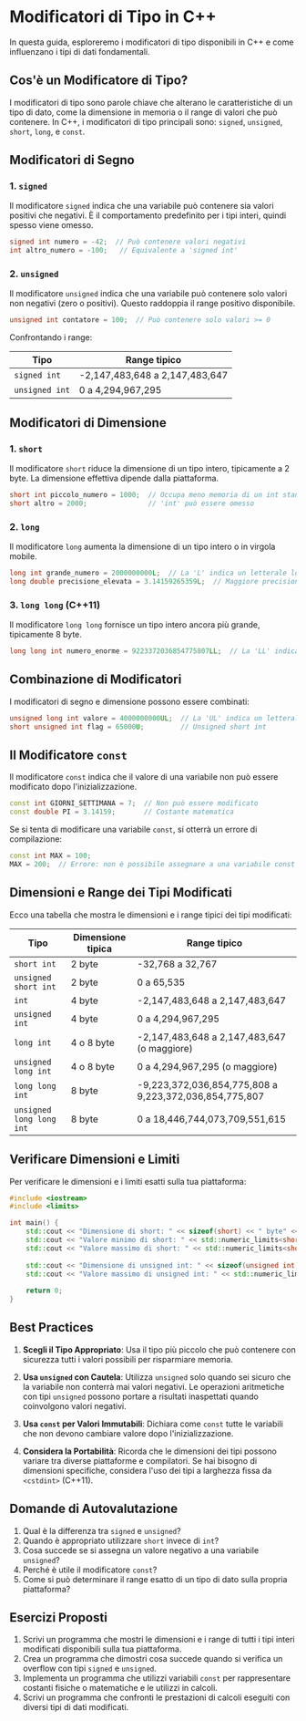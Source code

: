 # Modificatori di Tipo in C++

In questa guida, esploreremo i modificatori di tipo disponibili in C++ e come influenzano i tipi di dati fondamentali.

## Cos'è un Modificatore di Tipo?

I modificatori di tipo sono parole chiave che alterano le caratteristiche di un tipo di dato, come la dimensione in memoria o il range di valori che può contenere. In C++, i modificatori di tipo principali sono: `signed`, `unsigned`, `short`, `long`, e `const`.

## Modificatori di Segno

### 1. `signed`

Il modificatore `signed` indica che una variabile può contenere sia valori positivi che negativi. È il comportamento predefinito per i tipi interi, quindi spesso viene omesso.

```cpp
signed int numero = -42;  // Può contenere valori negativi
int altro_numero = -100;   // Equivalente a 'signed int'
```

### 2. `unsigned`

Il modificatore `unsigned` indica che una variabile può contenere solo valori non negativi (zero o positivi). Questo raddoppia il range positivo disponibile.

```cpp
unsigned int contatore = 100;  // Può contenere solo valori >= 0
```

Confrontando i range:

| Tipo | Range tipico |
|------|---------------|
| `signed int` | -2,147,483,648 a 2,147,483,647 |
| `unsigned int` | 0 a 4,294,967,295 |

## Modificatori di Dimensione

### 1. `short`

Il modificatore `short` riduce la dimensione di un tipo intero, tipicamente a 2 byte. La dimensione effettiva dipende dalla piattaforma. 

```cpp
short int piccolo_numero = 1000;  // Occupa meno memoria di un int standard
short altro = 2000;               // 'int' può essere omesso
```

### 2. `long`

Il modificatore `long` aumenta la dimensione di un tipo intero o in virgola mobile.

```cpp
long int grande_numero = 2000000000L;  // La 'L' indica un letterale long
long double precisione_elevata = 3.14159265359L;  // Maggiore precisione di un double
```

### 3. `long long` (C++11)

Il modificatore `long long` fornisce un tipo intero ancora più grande, tipicamente 8 byte.

```cpp
long long int numero_enorme = 9223372036854775807LL;  // La 'LL' indica un letterale long long
```

## Combinazione di Modificatori

I modificatori di segno e dimensione possono essere combinati:

```cpp
unsigned long int valore = 4000000000UL;  // La 'UL' indica un letterale unsigned long
short unsigned int flag = 65000U;         // Unsigned short int
```

## Il Modificatore `const`

Il modificatore `const` indica che il valore di una variabile non può essere modificato dopo l'inizializzazione.

```cpp
const int GIORNI_SETTIMANA = 7;  // Non può essere modificato
const double PI = 3.14159;       // Costante matematica
```

Se si tenta di modificare una variabile `const`, si otterrà un errore di compilazione:

```cpp
const int MAX = 100;
MAX = 200;  // Errore: non è possibile assegnare a una variabile const
```

## Dimensioni e Range dei Tipi Modificati

Ecco una tabella che mostra le dimensioni e i range tipici dei tipi modificati:

| Tipo | Dimensione tipica | Range tipico |
|------|------------------|---------------|
| `short int` | 2 byte | -32,768 a 32,767 |
| `unsigned short int` | 2 byte | 0 a 65,535 |
| `int` | 4 byte | -2,147,483,648 a 2,147,483,647 |
| `unsigned int` | 4 byte | 0 a 4,294,967,295 |
| `long int` | 4 o 8 byte | -2,147,483,648 a 2,147,483,647 (o maggiore) |
| `unsigned long int` | 4 o 8 byte | 0 a 4,294,967,295 (o maggiore) |
| `long long int` | 8 byte | -9,223,372,036,854,775,808 a 9,223,372,036,854,775,807 |
| `unsigned long long int` | 8 byte | 0 a 18,446,744,073,709,551,615 |

## Verificare Dimensioni e Limiti

Per verificare le dimensioni e i limiti esatti sulla tua piattaforma:

```cpp
#include <iostream>
#include <limits>

int main() {
    std::cout << "Dimensione di short: " << sizeof(short) << " byte" << std::endl;
    std::cout << "Valore minimo di short: " << std::numeric_limits<short>::min() << std::endl;
    std::cout << "Valore massimo di short: " << std::numeric_limits<short>::max() << std::endl;
    
    std::cout << "Dimensione di unsigned int: " << sizeof(unsigned int) << " byte" << std::endl;
    std::cout << "Valore massimo di unsigned int: " << std::numeric_limits<unsigned int>::max() << std::endl;
    
    return 0;
}
```

## Best Practices

1. **Scegli il Tipo Appropriato**: Usa il tipo più piccolo che può contenere con sicurezza tutti i valori possibili per risparmiare memoria.

2. **Usa `unsigned` con Cautela**: Utilizza `unsigned` solo quando sei sicuro che la variabile non conterrà mai valori negativi. Le operazioni aritmetiche con tipi `unsigned` possono portare a risultati inaspettati quando coinvolgono valori negativi.

3. **Usa `const` per Valori Immutabili**: Dichiara come `const` tutte le variabili che non devono cambiare valore dopo l'inizializzazione.

4. **Considera la Portabilità**: Ricorda che le dimensioni dei tipi possono variare tra diverse piattaforme e compilatori. Se hai bisogno di dimensioni specifiche, considera l'uso dei tipi a larghezza fissa da `<cstdint>` (C++11).

## Domande di Autovalutazione

1. Qual è la differenza tra `signed` e `unsigned`?
2. Quando è appropriato utilizzare `short` invece di `int`?
3. Cosa succede se si assegna un valore negativo a una variabile `unsigned`?
4. Perché è utile il modificatore `const`?
5. Come si può determinare il range esatto di un tipo di dato sulla propria piattaforma?

## Esercizi Proposti

1. Scrivi un programma che mostri le dimensioni e i range di tutti i tipi interi modificati disponibili sulla tua piattaforma.
2. Crea un programma che dimostri cosa succede quando si verifica un overflow con tipi `signed` e `unsigned`.
3. Implementa un programma che utilizzi variabili `const` per rappresentare costanti fisiche o matematiche e le utilizzi in calcoli.
4. Scrivi un programma che confronti le prestazioni di calcoli eseguiti con diversi tipi di dati modificati.